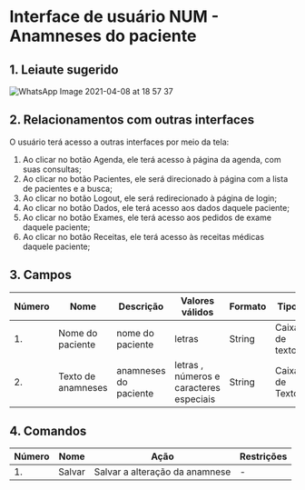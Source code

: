 # Interface de usuário NUM - Anamneses do paciente

## 1. Leiaute sugerido

![WhatsApp Image 2021-04-08 at 18 57 37](https://user-images.githubusercontent.com/65324450/114102399-9ca0bf80-989d-11eb-970c-97f0c5996940.jpeg)

## 2. Relacionamentos com outras interfaces

O usuário terá acesso a outras interfaces por meio da tela:

1. Ao clicar no botão Agenda, ele terá acesso à página da agenda, com suas consultas;
2. Ao clicar no botão Pacientes, ele será direcionado à página com a lista de pacientes e a busca;
3. Ao clicar no botão Logout, ele será redirecionado à página de login;
4. Ao clicar no botão Dados, ele terá acesso aos dados daquele paciente;
5. Ao clicar no botão Exames, ele terá acesso aos pedidos de exame daquele paciente;
6. Ao clicar no botão Receitas, ele terá acesso às receitas médicas daquele paciente;

## 3. Campos

| **Número** | **Nome** | **Descrição** | **Valores válidos** | **Formato** | **Tipo** | **Restrições** |
| --- | --- | --- | --- | --- | --- | --- |
|1. | Nome do paciente| nome do paciente | letras| String|Caixa de texto| - |
|2. | Texto de anamneses| anamneses do paciente | letras , números e caracteres especiais| String | Caixa de Texto | - |


## 4. Comandos

| **Número** | **Nome** | **Ação** | **Restrições** |
| --- | --- | --- | --- |
|1. | Salvar| Salvar a alteração da anamnese | - |
